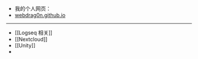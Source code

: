 - 我的个人网页：
- [webdrag0n.github.io](webdrag0n.github.io)
- ---
- [[Logseq 相关]]
- [[Nextcloud]]
- [[Unity]]
-